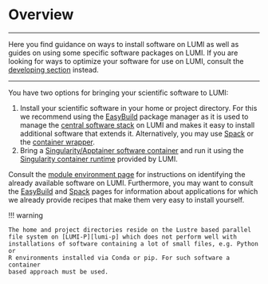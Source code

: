 # Overview

[developing-overview]: ../development/index.md
[lumi-p]: ../storage/parallel/lumip.md
[easybuild]: ./installing/easybuild.md
[spack]: ./installing/spack.md
[contwrapper]: ./containers/wrapper.md
[singularity-container]: ../computing/containers.md
[singularity-jobs]: ../software/containers/cray_mpich.md
[software-stacks]: ../computing/softwarestacks.md
[module-env]: ../computing/Lmod_modules.md

---
Here you find guidance on ways to install software on LUMI as well as guides on
using some specific software packages on LUMI. If you are looking for ways to
optimize your software for use on LUMI, consult the [developing
section][developing-overview] instead.

---

You have two options for bringing your scientific software to LUMI:

1. Install your scientific software in your home or project directory. For this
   we recommend using the [EasyBuild][easybuild] package manager as it is used
   to manage the [central software stack][software-stacks] on LUMI and makes it
   easy to install additional software that extends it. Alternatively, you may
   use [Spack][spack] or the [container wrapper][contwrapper].
2. Bring a [Singularity/Apptainer software container][singularity-container]
   and run it using the [Singularity container runtime][singularity-jobs]
   provided by LUMI.

Consult the [module environment page][module-env] for instructions on
identifying the already available software on LUMI. Furthermore, you may want to
consult the [EasyBuild][easybuild] and [Spack][spack] pages for information
about applications for which we already provide recipes that make them very
easy to install yourself.

!!! warning

    The home and project directories reside on the Lustre based parallel
    file system on [LUMI-P][lumi-p] which does not perform well with
    installations of software containing a lot of small files, e.g. Python or
    R environments installed via Conda or pip. For such software a container
    based approach must be used.

